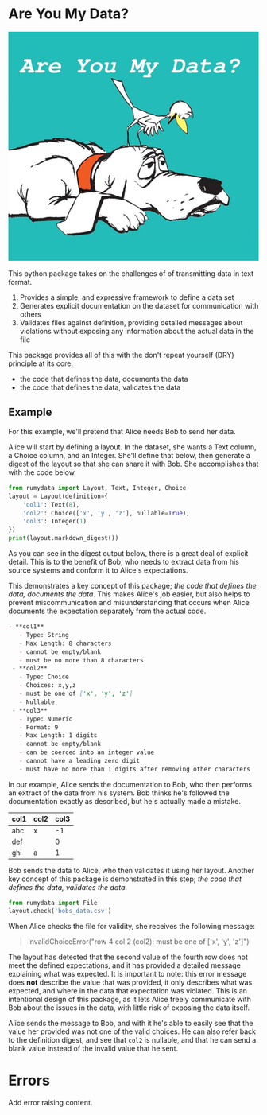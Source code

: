 # Are You My Data?

![img](are-you-my-data.jpg)

This python package takes on the challenges of of transmitting data in text format. 

 1. Provides a simple, and expressive framework to define a data set
 2. Generates explicit documentation on the dataset for communication with others
 3. Validates files against definition, providing detailed messages about violations
    without exposing any information about the actual data in the file


This package provides all of this with the don't repeat yourself (DRY) principle
at its core.

 - the code that defines the data, documents the data
 - the code that defines the data, validates the data

## Example

For this example, we'll pretend that Alice needs Bob to send her data.

Alice will start by defining a layout. In the dataset, she wants a Text column,
a Choice column, and an Integer. She'll define that below, then generate a digest
of the layout so that she can share it with Bob. She accomplishes that with the
code below.

```python
from rumydata import Layout, Text, Integer, Choice
layout = Layout(definition={
    'col1': Text(8),
    'col2': Choice(['x', 'y', 'z'], nullable=True),
    'col3': Integer(1)
})
print(layout.markdown_digest())
```

As you can see in the digest output below, there is a great deal of explicit detail.
This is to the benefit of Bob, who needs to extract data from his source systems
and conform it to Alice's expectations.

This demonstrates a key concept of this package; _the code that defines the data, documents
the data_. This makes Alice's job easier, but also helps to prevent miscommunication
and misunderstanding that occurs when Alice documents the expectation separately
from the actual code.

```markdown
- **col1**
   - Type: String
   - Max Length: 8 characters
   - cannot be empty/blank
   - must be no more than 8 characters
 - **col2**
   - Type: Choice
   - Choices: x,y,z
   - must be one of ['x', 'y', 'z']
   - Nullable
 - **col3**
   - Type: Numeric
   - Format: 9
   - Max Length: 1 digits
   - cannot be empty/blank
   - can be coerced into an integer value
   - cannot have a leading zero digit
   - must have no more than 1 digits after removing other characters
```

In our example, Alice sends the documentation to Bob, who then performs an extract
of the data from his system. Bob thinks he's followed the documentation exactly
as described, but he's actually made a mistake.

| col1 | col2 | col3 |
|------|------|------|
| abc  | x    | -1   |
| def  |      | 0    |
| ghi  | a    | 1    |

Bob sends the data to Alice, who then validates it using her layout. Another key
concept of this package is demonstrated in this step; _the code that defines the
data, validates the data_.

```python
from rumydata import File
layout.check('bobs_data.csv')
```

When Alice checks the file for validity, she receives the following message:

> InvalidChoiceError("row 4 col 2 (col2): must be one of ['x', 'y', 'z']")

The layout has detected that the second value of the fourth row does not meet the
defined expectations, and it has provided a detailed message explaining what was
expected. It is important to note: this error message does **not** describe the
value that was provided, it only describes what was expected, and where in the
data that expectation was violated. This is an intentional design of this package,
as it lets Alice freely communicate with Bob about the issues in the data, with
little risk of exposing the data itself.

Alice sends the message to Bob, and with it he's able to easily see that the value
her provided was not one of the valid choices. He can also refer back to the definition
digest, and see that `col2` is nullable, and that he can send a blank value instead
of the invalid value that he sent.

# Errors

Add error raising content.
